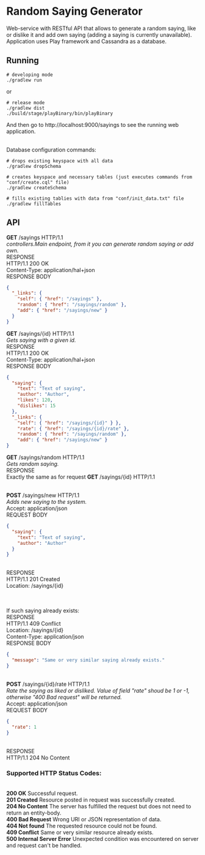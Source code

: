 # Random Saying Generator
Web-service with RESTful API that allows to generate a random saying, like or dislike it and add own saying (adding a saying is currently unavailable).
Application uses Play framework and Cassandra as a database.

## Running

```
# developing mode
./gradlew run
```
or
```
# release mode
./gradlew dist
./build/stage/playBinary/bin/playBinary
```

And then go to http://localhost:9000/sayings to see the running web application.

<br/>Database configuration commands:
```
# drops existing keyspace with all data
./gradlew dropSchema

# creates keyspace and necessary tables (just executes commands from "conf/create.cql" file)
./gradlew createSchema

# fills existing tablies with data from "conf/init_data.txt" file
./gradlew fillTables
```

## API
**GET**   /sayings   HTTP/1.1 
<br/>*controllers.Main endpoint, from it you can generate random saying or add own.*
<br/>RESPONSE
<br/>HTTP/1.1 200 OK
<br/>Content-Type: application/hal+json
<br/>RESPONSE BODY
```json
{
  "_links": {
    "self": { "href": "/sayings" },
    "random": { "href": "/sayings/random" },
    "add": { "href": "/sayings/new" }
  }
}
```


**GET**   /sayings/{id}   HTTP/1.1
<br/>*Gets saying with a given id.*
<br/>RESPONSE
<br/>HTTP/1.1 200 OK
<br/>Content-Type: application/hal+json
<br/>RESPONSE BODY
```json
{
  "saying": {
    "text": "Text of saying",
    "author": "Author",
    "likes": 120,
    "dislikes": 15
  },
  "_links": {
    "self": { "href": "/sayings/{id}" } },
    "rate": { "href": "/sayings/{id}/rate" },
    "random": { "href": "/sayings/random" },
    "add": { "href": "/sayings/new" }
}
```


**GET**   /sayings/random   HTTP/1.1
<br/>*Gets random saying.*
<br/>RESPONSE
<br/>Exactly the same as for request **GET**   /sayings/{id}   HTTP/1.1


<br/>**POST**  /sayings/new    HTTP/1.1
<br/>*Adds new saying to the system.*
<br/>Accept: application/json
<br/>REQUEST BODY
```json
{
  "saying": {
    "text": "Text of saying",
    "author": "Author"
  }
}
```
<br/>RESPONSE
<br/>HTTP/1.1 201 Created
<br/>Location: /sayings/{id}

<br/><br/>If such saying already exists:
<br/>RESPONSE
<br/>HTTP/1.1 409 Conflict
<br/>Location: /sayings/{id}
<br/>Content-Type: application/json
<br/>RESPONSE BODY
```json
{
  "message": "Same or very similar saying already exists."
}
```


<br/>**POST**  /sayings/{id}/rate    HTTP/1.1
<br/>*Rate the saying as liked or disliked.
Value of field "rate" shoud be 1 or -1, otherwise "400 Bad request" will be returned.*
<br/>Accept: application/json
<br/>REQUEST BODY
```json
{
  "rate": 1
}
```
<br/>RESPONSE
<br/>HTTP/1.1 204 No Content


### Supported HTTP Status Codes:
<br/>**200 OK** Successful request.
<br/>**201 Created** Resource posted in request was successfully created.
<br/>**204 No Content** The server has fulfilled the request but does not need to return an entity-body.
<br/>**400 Bad Request** Wrong URI or JSON representation of data.
<br/>**404 Not found** The requested resource could not be found.
<br/>**409 Conflict** Same or very similar resource already exists.
<br/>**500 Internal Server Error** Unexpected condition was encountered on server and request can't be handled.

